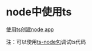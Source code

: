# node中使用ts

[使用ts创建node app](https://blog.risingstack.com/building-a-node-js-app-with-typescript-tutorial/)

注：可以使用[ts-node包](https://github.com/TypeStrong/ts-node)调试ts代码